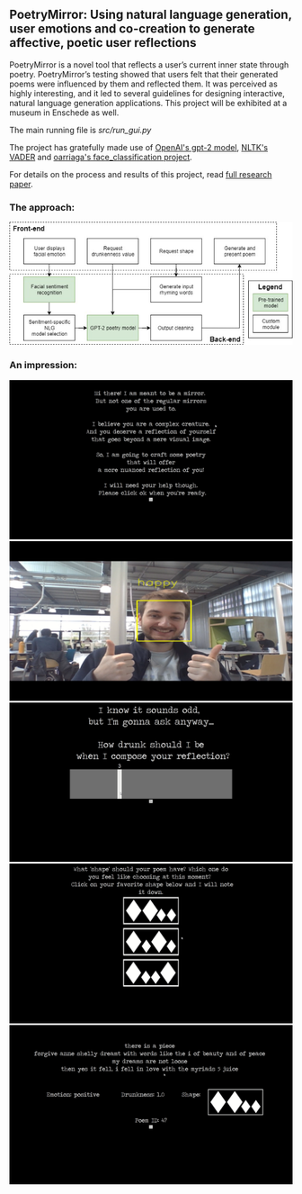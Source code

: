 ## PoetryMirror: Using natural language generation, user emotions and co-creation to generate affective, poetic user reflections

PoetryMirror is a novel tool that reflects a user’s current inner state through poetry. PoetryMirror’s testing showed that users felt that their generated poems were influenced by them and reflected them. It was perceived as highly interesting, and it led to several guidelines for designing interactive, natural language generation applications. This project will be exhibited at a museum in Enschede as well.

The main running file is *src/run_gui.py*

The project has gratefully made use of [OpenAI's gpt-2 model](https://github.com/openai/gpt-2), [NLTK's VADER](https://www.nltk.org/howto/sentiment.html) and [oarriaga's face_classification project](https://github.com/oarriaga/face_classification).

For details on the process and results of this project, read [full research paper](https://www.researchgate.net/publication/338987902_PoetryMirror_An_Affective_Poetic_Reflection_of_You_Through_Natural_Language_Generation).

### The approach:
![model](imgs/model_diagram.jpeg)


### An impression:
![screen1](imgs/1.png)
![screen2](imgs/2.png)
![screen3](imgs/3.png)
![screen4](imgs/4.png)
![screen5](imgs/5.png)

